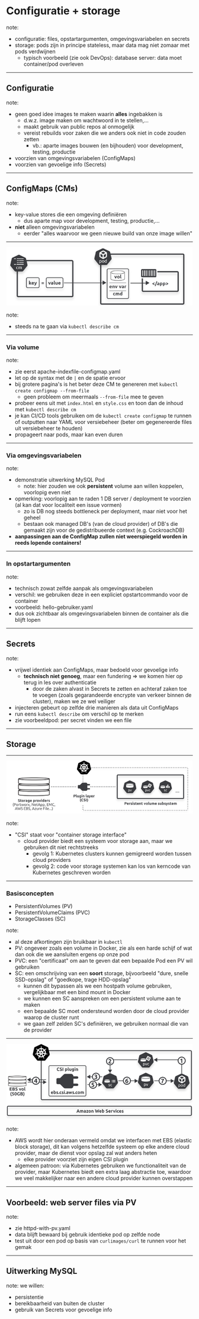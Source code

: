 # Configuratie + storage

note:
- configuratie: files, opstartargumenten, omgevingsvariabelen en secrets
- storage: pods zijn in principe stateless, maar data mag niet zomaar met pods verdwijnen
  - typisch voorbeeld (zie ook DevOps): database server: data moet container/pod overleven

---

## Configuratie

note:
- geen goed idee images te maken waarin **alles** ingebakken is
  - d.w.z. image maken om wachtwoord in te stellen,...
  - maakt gebruik van public repos al onmogelijk
  - vereist rebuilds voor zaken die we anders ook niet in code zouden zetten
    - vb.: aparte images bouwen (en bijhouden) voor development, testing, productie
- voorzien van omgevingsvariabelen (ConfigMaps)
- voorzien van gevoelige info (Secrets)

---

## ConfigMaps (CMs)

note:
- key-value stores die een omgeving definiëren
  - dus aparte map voor development, testing, productie,...
- **niet** alleen omgevingsvariabelen
  - eerder "alles waarvoor we geen nieuwe build van onze image willen"

---

![mechanismen ConfigMaps](./afbeeldingen/mechanismen-configmaps.png)

note:
- steeds na te gaan via `kubectl describe cm`

---

### Via volume

note:
- zie eerst apache-indexfile-configmap.yaml
- let op de syntax met de `|` en de spatie ervoor
- bij grotere pagina's is het beter deze CM te genereren met `kubectl create configmap --from-file`
  - geen probleem om meermaals `--from-file` mee te geven
- probeer eens uit met `index.html` en `style.css` en toon dan de inhoud met `kubectl describe cm`
- je kan CI/CD tools gebruiken om de `kubectl create configmap` te runnen of outputten naar YAML voor versiebeheer (beter om gegenereerde files uit versiebeheer te houden)
- propageert naar pods, maar kan even duren

---

### Via omgevingsvariabelen

note:
- demonstratie uitwerking MySQL Pod
  - note: hier zouden we ook **persistent** volume aan willen koppelen, voorlopig even niet
- opmerking: voorlopig aan te raden 1 DB server / deployment te voorzien (al kan dat voor localiteit een issue vormen)
  - zo is DB nog steeds bottleneck per deployment, maar niet voor het geheel
  - bestaan ook managed DB's (van de cloud provider) of DB's die gemaakt zijn voor de gedistribueerde context (e.g. CockroachDB)
- **aanpassingen aan de ConfigMap zullen niet weerspiegeld worden in reeds lopende containers!**

---

### In opstartargumenten

note:
- technisch zowat zelfde aanpak als omgevingsvariabelen
- verschil: we gebruiken deze in een expliciet opstartcommando voor de container
- voorbeeld: hello-gebruiker.yaml
- dus ook zichtbaar als omgevingsvariabelen binnen de container als die blijft lopen

---

## Secrets

note:
- vrijwel identiek aan ConfigMaps, maar bedoeld voor gevoelige info
  - **technisch niet genoeg**, maar een fundering ⇒ we komen hier op terug in les over authenticatie
    - door de zaken alvast in Secrets te zetten en achteraf zaken toe te voegen (zoals gegarandeerde encrypte van verkeer binnen de cluster), maken we ze wel veiliger
- injecteren gebeurt op zelfde drie manieren als data uit ConfigMaps
- run eens `kubectl describe` om verschil op te merken
- zie voorbeeldpod: per secret vinden we een file

---

## Storage

---

![storage constructs via CSI](./afbeeldingen/storage-constructs-via-csi.png)

note:
- "CSI" staat voor "container storage interface"
  - cloud provider biedt een systeem voor storage aan, maar we gebruiken dit niet rechtstreeks
    - gevolg 1: Kubernetes clusters kunnen gemigreerd worden tussen cloud providers
    - gevolg 2: code voor storage systemen kan los van kerncode van Kubernetes geschreven worden

---

### Basisconcepten

- PersistentVolumes (PV)
- PersistentVolumeClaims (PVC)
- StorageClasses (SC)

note:
- al deze afkortingen zijn bruikbaar in `kubectl`
- PV: ongeveer zoals een volume in Docker, zie als een harde schijf of wat dan ook die we aansluiten ergens op onze pod
- PVC: een "certificaat" om aan te geven dat een bepaalde Pod een PV wil gebruiken
- SC: een omschrijving van een **soort** storage, bijvoorbeeld "dure, snelle SSD-opslag" of "goedkope, trage HDD-opslag"
  - kunnen dit bypassen als we een hostpath volume gebruiken, vergelijkbaar met een bind mount in Docker
  - we kunnen een SC aanspreken om een persistent volume aan te maken
  - een bepaalde SC moet ondersteund worden door de cloud provider waarop de cluster runt
  - we gaan zelf zelden SC's definiëren, we gebruiken normaal die van de provider

---

![aanvraag gebruik PV](./afbeeldingen/aanvraag-gebruik-pv.png)

note:
- AWS wordt hier onderaan vermeld omdat we interfacen met EBS (elastic block storage), dit kan volgens hetzelfde systeem op elke andere cloud provider, maar de dienst voor opslag zal wat anders heten
  - elke provider voorziet zijn eigen CSI plugin
- algemeen patroon: via Kubernetes gebruiken we functionaliteit van de provider, maar Kubernetes biedt een extra laag abstractie toe, waardoor we veel makkelijker naar een andere cloud provider kunnen overstappen

---

## Voorbeeld: web server files via PV

note:
- zie httpd-with-pv.yaml
- data blijft bewaard bij gebruik identieke pod op zelfde node
- test uit door een pod op basis van `curlimages/curl` te runnen voor het gemak

---

## Uitwerking MySQL

note:
we willen:
- persistentie
- bereikbaarheid van buiten de cluster
- gebruik van Secrets voor gevoelige info
